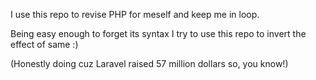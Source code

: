 I use this repo to revise PHP for meself and keep me in loop.

Being easy enough to forget its syntax I try to use this repo to invert the effect of same :)

(Honestly doing cuz Laravel raised 57 million dollars so, you know!)
